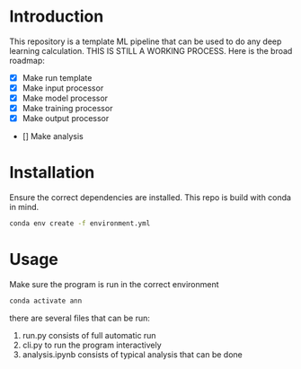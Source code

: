# Introduction
This repository is a template ML pipeline that can be used to do any deep learning calculation.
THIS IS STILL A WORKING PROCESS. Here is the broad roadmap:
- [x] Make run template
- [x] Make input processor
- [x] Make model processor
- [x] Make training processor
- [x] Make output processor
- [] Make analysis

# Installation
Ensure the correct dependencies are installed. This repo is build with conda in mind.
```bash
conda env create -f environment.yml
```

# Usage
Make sure the program is run in the correct environment
```bash
conda activate ann
```
there are several files that can be run:
1. run.py consists of full automatic run
2. cli.py to run the program interactively
3. analysis.ipynb consists of typical analysis that can be done
